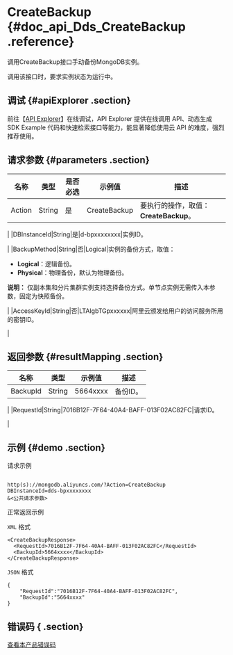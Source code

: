 # CreateBackup {#doc_api_Dds_CreateBackup .reference}

调用CreateBackup接口手动备份MongoDB实例。

调用该接口时，要求实例状态为运行中。

## 调试 {#apiExplorer .section}

前往【[API Explorer](https://api.aliyun.com/#product=Dds&api=CreateBackup)】在线调试，API Explorer 提供在线调用 API、动态生成 SDK Example 代码和快速检索接口等能力，能显著降低使用云 API 的难度，强烈推荐使用。

## 请求参数 {#parameters .section}

|名称|类型|是否必选|示例值|描述|
|--|--|----|---|--|
|Action|String|是|CreateBackup|要执行的操作，取值： **CreateBackup**。

 |
|DBInstanceId|String|是|d-bpxxxxxxxx|实例ID。

 |
|BackupMethod|String|否|Logical|实例的备份方式，取值：

 -   **Logical**：逻辑备份。
-   **Physical**：物理备份，默认为物理备份。

 **说明：** 仅副本集和分片集群实例支持选择备份方式。单节点实例无需传入本参数，固定为快照备份。

 |
|AccessKeyId|String|否|LTAIgbTGpxxxxxx|阿里云颁发给用户的访问服务所用的密钥ID。

 |

## 返回参数 {#resultMapping .section}

|名称|类型|示例值|描述|
|--|--|---|--|
|BackupId|String|5664xxxx|备份ID。

 |
|RequestId|String|7016B12F-7F64-40A4-BAFF-013F02AC82FC|请求ID。

 |

## 示例 {#demo .section}

请求示例

``` {#request_demo}

http(s)://mongodb.aliyuncs.com/?Action=CreateBackup
DBInstanceId=dds-bpxxxxxxxx
&<公共请求参数>

```

正常返回示例

`XML` 格式

``` {#xml_return_success_demo}
<CreateBackupResponse>
  <RequestId>7016B12F-7F64-40A4-BAFF-013F02AC82FC</RequestId>
  <BackupId>5664xxxx</BackupId>
</CreateBackupResponse>

```

`JSON` 格式

``` {#json_return_success_demo}
{
	"RequestId":"7016B12F-7F64-40A4-BAFF-013F02AC82FC",
	"BackupId":"5664xxxx"
}
```

## 错误码 { .section}

[查看本产品错误码](https://error-center.aliyun.com/status/product/Dds)

